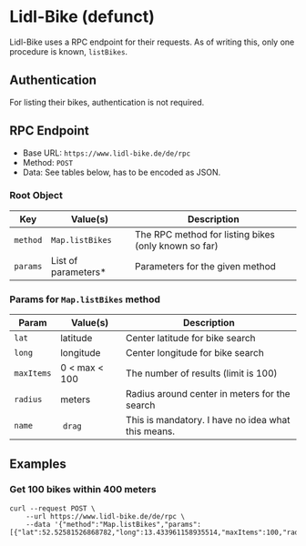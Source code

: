 # Lidl-Bike (defunct)

Lidl-Bike uses a RPC endpoint for their requests.
As of writing this, only one procedure is known, `listBikes`.

## Authentication
For listing their bikes, authentication is not required.

## RPC Endpoint

- Base URL: `https://www.lidl-bike.de/de/rpc`
- Method: `POST`
- Data: See tables below, has to be encoded as JSON.

### Root Object

Key      | Value(s)            | Description
---------|---------------------|-----------------------------------------------------
`method` | `Map.listBikes`     | The RPC method for listing bikes (only known so far)
`params` | List of parameters* | Parameters for the given method

### Params for `Map.listBikes` method

Param      | Value(s)      | Description
-----------|---------------|---------------------------------------------------
`lat`      | latitude      | Center latitude for bike search
`long`     | longitude     | Center longitude for bike search
`maxItems` | 0 < max < 100 | The number of results (limit is 100)
`radius`   | meters        | Radius around center in meters for the search
`name`     | `drag`        | This is mandatory. I have no idea what this means.

## Examples
### Get 100 bikes within 400 meters

```
curl --request POST \
    --url https://www.lidl-bike.de/de/rpc \
    --data '{"method":"Map.listBikes","params":[{"lat":52.52581526868782,"long":13.433961158935514,"maxItems":100,"radius":400,"name":"drag"}]}'
```

